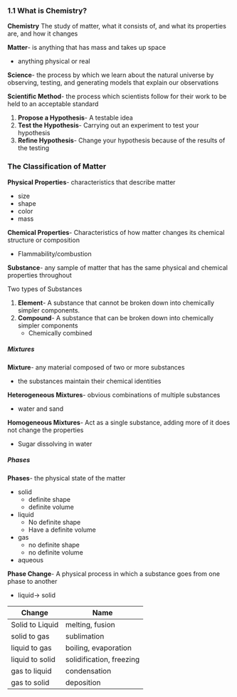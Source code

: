 
### 1.1 What is Chemistry?

**Chemistry** The study of matter, what it consists of, and what its properties are, and how it changes

**Matter**- is anything that has mass and takes up space
* anything physical or real

**Science**- the process by which we learn about the natural universe by observing, testing, and generating models that explain our observations

**Scientific Method**- the process which scientists follow for their work to be held to an acceptable standard
1. **Propose a Hypothesis**- A testable idea
2. **Test the Hypothesis**- Carrying out an experiment to test your hypothesis
3. **Refine Hypothesis**- Change your hypothesis because of the results of the testing

### The Classification of Matter

**Physical Properties**- characteristics that describe matter
* size
* shape
* color
* mass

**Chemical Properties**- Characteristics of how matter changes its chemical structure or composition
* Flammability/combustion

**Substance**- any sample of matter that has the same physical and chemical properties throughout

Two types of Substances
1. **Element**- A substance that cannot be broken down into chemically simpler components.
2. **Compound**- A substance that can be broken down into chemically simpler components
	* Chemically combined

##### Mixtures

**Mixture**- any material composed of two or more substances
* the substances maintain their chemical identities

**Heterogeneous Mixtures**- obvious combinations of multiple substances
* water and sand

**Homogeneous Mixtures**- Act as a single substance, adding more of it does not change the properties
* Sugar dissolving in water


##### Phases

**Phases**- the physical state of the matter
* solid
	* definite shape
	* definite volume
* liquid
	* No definite shape
	* Have a definite volume
* gas
	* no definite shape
	* no definite volume
* aqueous

**Phase Change**- A physical process in which a substance goes from one phase to another
* liquid-> solid

| Change           |   Name                   |
|------------------|--------------------------|
| Solid to Liquid  |      melting, fusion     |
|   solid to gas   |       sublimation        |
|  liquid to gas   |   boiling, evaporation   |
| liquid to solid  | solidification, freezing |
| gas to liquid    |     condensation         |
| gas to solid     |        deposition        |

